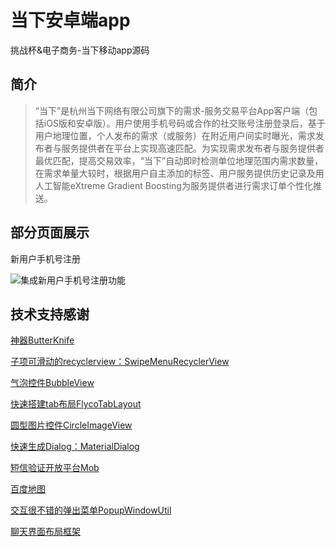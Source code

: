 # 当下安卓端app

挑战杯&amp;电子商务-当下移动app源码
## 简介
> “当下”是杭州当下网络有限公司旗下的需求-服务交易平台App客户端（包括iOS版和安卓版）。用户使用手机号码或合作的社交账号注册登录后，基于用户地理位置，个人发布的需求（或服务）在附近用户间实时曝光，需求发布者与服务提供者在平台上实现高速匹配。为实现需求发布者与服务提供者最优匹配，提高交易效率，“当下”自动即时检测单位地理范围内需求数量，在需求单量大较时，根据用户自主添加的标签、用户服务提供历史记录及用人工智能eXtreme Gradient Boosting为服务提供者进行需求订单个性化推送。

## 部分页面展示
新用户手机号注册  

![集成新用户手机号注册功能][1]


## 技术支持感谢
[神器ButterKnife][2]

[子项可滑动的recyclerview：SwipeMenuRecyclerView][3]

[气泡控件BubbleView][4]

[快速搭建tab布局FlycoTabLayout][5]

[圆型图片控件CircleImageView][6]

[快速生成Dialog：MaterialDialog][7]

[短信验证开放平台Mob][8]

[百度地图][9]

[交互很不错的弹出菜单PopupWindowUtil][10]

[聊天界面布局框架][11]


  [1]: https://github.com/huahuasmaster/dangxia/blob/master/app/imgs/Screenshot_20180307-122956__0.jpg "Screenshot_20180307-122956__01"
  [2]: https://github.com/JakeWharton/butterknife
  [3]: https://github.com/AItsuki/SwipeMenuRecyclerView
  [4]: https://github.com/lguipeng/BubbleView
  [5]: https://github.com/H07000223/FlycoTabLayout
  [6]: https://github.com/hdodenhof/CircleImageView
  [7]: https://github.com/afollestad/material-dialogs
  [8]: http://sms.mob.com/
  [9]: http://lbsyun.baidu.com/index.php?title=androidsdk
  [10]: http://www.jianshu.com/p/65fe71f7f651
  [11]: http://www.jianshu.com/p/4fc79094cc85
